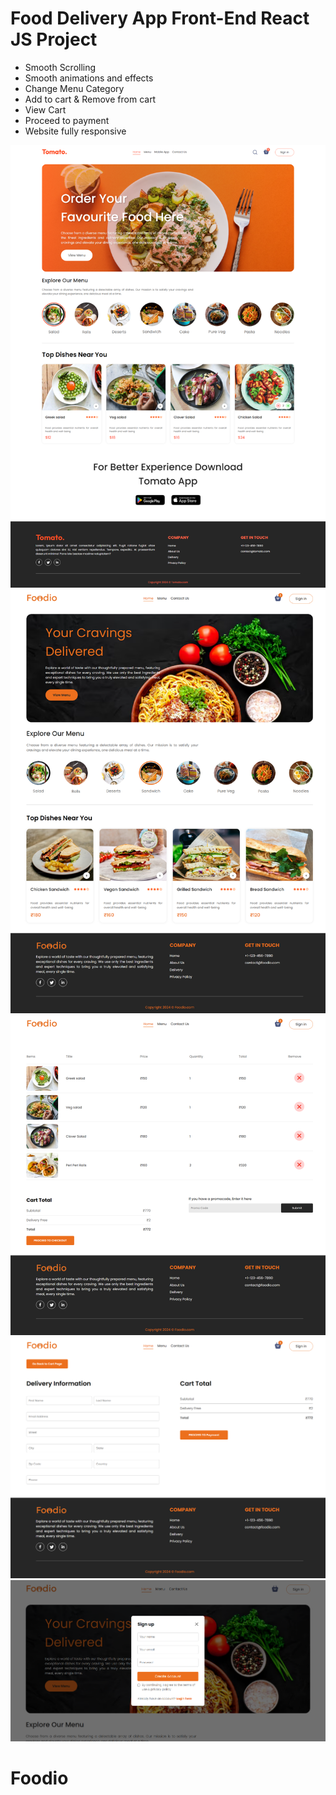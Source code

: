 # Food Delivery App Front-End React JS Project

- Smooth Scrolling
- Smooth animations and effects
- Change Menu Category
- Add to cart & Remove from cart
- View Cart
- Proceed to payment
- Website fully responsive

<img src='./screenshots/1.png'>
<img src='./screenshots/2.png'>
<img src='./screenshots/3.png'>
<img src='./screenshots/4.png'>
<img src='./screenshots/5.png'>

# Foodio
